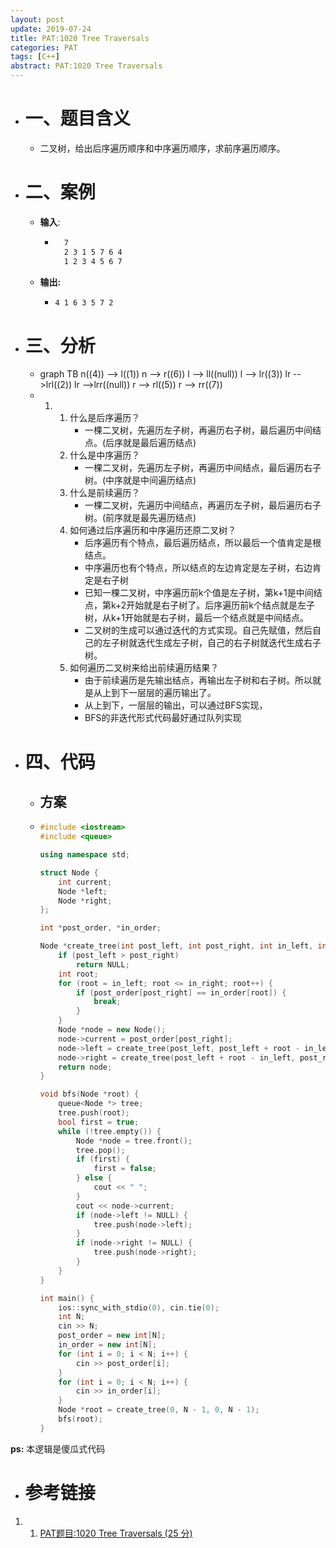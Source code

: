 ```yaml
---
layout: post
update: 2019-07-24
title: PAT:1020 Tree Traversals
categories: PAT
tags: [C++]
abstract: PAT:1020 Tree Traversals
---
```


* # 一、题目含义
    * 二叉树，给出后序遍历顺序和中序遍历顺序，求前序遍历顺序。
    
* # 二、案例
  
    * **输入**: 
        * ```markdown
            7
            2 3 1 5 7 6 4
            1 2 3 4 5 6 7
            ```
    * **输出:** 
        *   ```markdown
            4 1 6 3 5 7 2
            ```
    
* # 三、分析
    * 	<div class='mermaid center'>
            graph TB
            n((4)) --> l((1))
            n --> r((6))
            l --> ll((null))
            l --> lr((3))
            lr -->lrl((2))
            lr -->lrr((null))
            r --> rl((5))
            r --> rr((7))
        </div>
    *   1.  1. 什么是后序遍历？
                * 一棵二叉树，先遍历左子树，再遍历右子树，最后遍历中间结点。(后序就是最后遍历结点)
            2. 什么是中序遍历？
                * 一棵二叉树，先遍历左子树，再遍历中间结点，最后遍历右子树。(中序就是中间遍历结点)
            3. 什么是前续遍历？
                * 一棵二叉树，先遍历中间结点，再遍历左子树，最后遍历右子树。(前序就是最先遍历结点)
            4. 如何通过后序遍历和中序遍历还原二叉树？
                * 后序遍历有个特点，最后遍历结点，所以最后一个值肯定是根结点。
                * 中序遍历也有个特点，所以结点的左边肯定是左子树，右边肯定是右子树
                * 已知一棵二叉树，中序遍历前k个值是左子树，第k+1是中间结点，第k+2开始就是右子树了。后序遍历前k个结点就是左子树，从k+1开始就是右子树，最后一个结点就是中间结点。
                * 二叉树的生成可以通过迭代的方式实现。自己先赋值，然后自己的左子树就迭代生成左子树，自己的右子树就迭代生成右子树。
            5. 如何遍历二叉树来给出前续遍历结果？
                * 由于前续遍历是先输出结点，再输出左子树和右子树。所以就是从上到下一层层的遍历输出了。
                * 从上到下，一层层的输出，可以通过BFS实现，
                * BFS的非迭代形式代码最好通过队列实现
* # 四、代码
    *   ## 方案
    *   ```c++
        #include <iostream>
        #include <queue>
        
        using namespace std;
        
        struct Node {
            int current;
            Node *left;
            Node *right;
        };
        
        int *post_order, *in_order;
        
        Node *create_tree(int post_left, int post_right, int in_left, int in_right) {
            if (post_left > post_right)
                return NULL;
            int root;
            for (root = in_left; root <= in_right; root++) {
                if (post_order[post_right] == in_order[root]) {
                    break;
                }
            }
            Node *node = new Node();
            node->current = post_order[post_right];
            node->left = create_tree(post_left, post_left + root - in_left - 1, in_left, root - 1);
            node->right = create_tree(post_left + root - in_left, post_right - 1, root + 1, in_right);
            return node;
        }
        
        void bfs(Node *root) {
            queue<Node *> tree;
            tree.push(root);
            bool first = true;
            while (!tree.empty()) {
                Node *node = tree.front();
                tree.pop();
                if (first) {
                    first = false;
                } else {
                    cout << " ";
                }
                cout << node->current;
                if (node->left != NULL) {
                    tree.push(node->left);
                }
                if (node->right != NULL) {
                    tree.push(node->right);
                }
            }
        }
        
        int main() {
            ios::sync_with_stdio(0), cin.tie(0);
            int N;
            cin >> N;
            post_order = new int[N];
            in_order = new int[N];
            for (int i = 0; i < N; i++) {
                cin >> post_order[i];
            }
            for (int i = 0; i < N; i++) {
                cin >> in_order[i];
            }
            Node *root = create_tree(0, N - 1, 0, N - 1);
            bfs(root);
        }
        ```

**ps:** 本逻辑是傻瓜式代码
* # 参考链接

1. 1. [PAT题目:1020 Tree Traversals (25 分)](https://pintia.cn/problem-sets/994805342720868352/problems/994805485033603072)